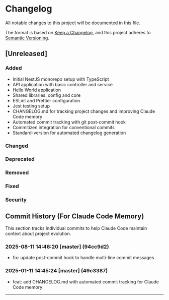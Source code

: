 # Changelog

All notable changes to this project will be documented in this file.

The format is based on [Keep a Changelog](https://keepachangelog.com/en/1.1.0/),
and this project adheres to [Semantic Versioning](https://semver.org/spec/v2.0.0.html).

## [Unreleased]

### Added
- Initial NestJS monorepo setup with TypeScript
- API application with basic controller and service
- Hello World application
- Shared libraries: config and core
- ESLint and Prettier configuration
- Jest testing setup
- CHANGELOG.md for tracking project changes and improving Claude Code memory
- Automated commit tracking with git post-commit hook
- Commitizen integration for conventional commits
- Standard-version for automated changelog generation

### Changed

### Deprecated

### Removed

### Fixed

### Security

## Commit History (For Claude Code Memory)

This section tracks individual commits to help Claude Code maintain context about project evolution.
### 2025-08-11 14:46:20 [master] (94cc9d2)
- fix: update post-commit hook to handle multi-line commit messages


### 2025-01-11 14:45:24 [master] (49c3387)
- feat: add CHANGELOG.md with automated commit tracking for Claude Code memory

---
